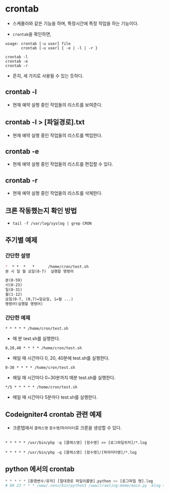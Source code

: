 # crontab

- 스케줄러와 같은 기능을 하며, 특정시간에 특정 작업을 하는 기능이다.

- `crontab`을 확인하면,

```shell
usage: crontab [-u user] file
       crontab [-u user] { -e | -l | -r }

crontab -l
crontab -e
crontab -r
```
- 흔히, 세 가지로 사용될 수 있는 듯하다.

## crontab -l
- 현재 예약 실행 중인 작업들의 리스트를 보여준다.

## crontab -l > [파일경로].txt
- 현재 예약 실행 중인 작업들의 리스트를 백업한다.

## crontab -e
- 현제 예약 실행 중인 작업들의 리스트를 편집할 수 있다.

## crontab -r
- 현재 예약 실행 중인 작업들의 리스트를 삭제한다.

## 크론 작동했는지 확인 방법
- `tail -f /var/log/syslog | grep CRON`

## 주기별 예제

### 간단한 설명

```markdown
*  * *  *   *      /home/cron/test.sh
분 시 일 월 요일(0-7)  실행할 명령어

분(0-59)
시(0-23)
일(0-31)
월(1-12)
요일(0-7, (0,7)=일요일, 1=월 ...)
명령어(실행할 명령어)
```

### 간단한 예제

```shell
* * * * * /home/cron/test.sh
```
- 매 분 test.sh를 실행한다.

```shell
0,20,40 * * * * /home/cron/test.sh
```
- 매일 매 시간마다 0, 20, 40분에 test.sh를 실행한다.

```shell
0-30 * * * * /home/cron/test.sh
```
- 매일 매 시간마다 0~30분까지 매분 test.sh를 실행한다.

```shell
*/5 * * * * * /home/cron/test.sh
```
- 매일 매 시간마다 5분마다 test.sh를 실행한다.


## Codeigniter4 crontab 관련 예제

- 크론탭에서 `클래스명` `함수명`/`파라미터`로 크론을 생성할 수 있다.

```shell

* * * * * /usr/bin/php -q [클래스명] [함수명] >> [로그파일위치]/*.log

* * * * * /usr/bin/php -q [클래스명] [함수명]/[파라미터명]/*.log

```

## python 에서의 crontab
```python
* * * * * [환경변수/유저] [절대경로 파일이름명].python >> [로그파일 명].log
# 00 23 * * * /www/.venv/bin/python3 /www/crawling-meme/main.py -blog >> /www/crawling-meme/logs/cronlog-$(date+\%Y\%m\%d).log 2>&1
```